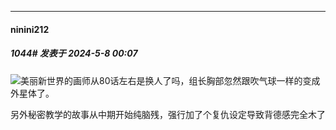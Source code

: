 ﻿
*****

####  ninini212  
##### 1044#       发表于 2024-5-8 00:07

<img src="https://static.saraba1st.com/image/smiley/face2017/067.png" referrerpolicy="no-referrer">美丽新世界的画师从80话左右是换人了吗，组长胸部忽然跟吹气球一样的变成外星体了。

另外秘密教学的故事从中期开始纯脑残，强行加了个复仇设定导致背德感完全木了

